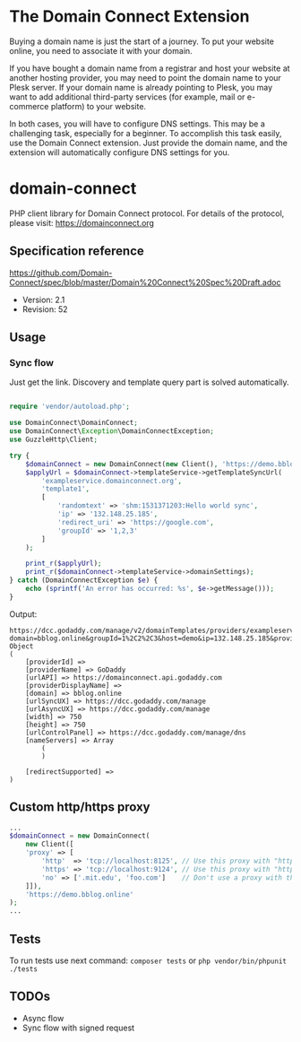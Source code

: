 # The Domain Connect Extension

Buying a domain name is just the start of a journey. To put your website online, you need to associate it with your domain.

If you have bought a domain name from a registrar and host your website at another hosting provider, you may need to point the domain name to your Plesk server. If your domain name is already pointing to Plesk, you may want to add additional third-party services (for example, mail or e-commerce platform) to your website.  

In both cases, you will have to configure DNS settings. This may be a challenging task, especially for a beginner. To accomplish this task easily, use the Domain Connect extension. Just provide the domain name, and the extension will automatically configure DNS settings for you.

# domain-connect
PHP client library for Domain Connect protocol.
For details of the protocol, please visit: https://domainconnect.org

## Specification reference
https://github.com/Domain-Connect/spec/blob/master/Domain%20Connect%20Spec%20Draft.adoc
- Version: 2.1
- Revision: 52

## Usage

### Sync flow

Just get the link. Discovery and template query part is solved automatically.
```php

require 'vendor/autoload.php';

use DomainConnect\DomainConnect;
use DomainConnect\Exception\DomainConnectException;
use GuzzleHttp\Client;

try {
    $domainConnect = new DomainConnect(new Client(), 'https://demo.bblog.online');
    $applyUrl = $domainConnect->templateService->getTemplateSyncUrl(
        'exampleservice.domainconnect.org',
        'template1',
        [
            'randomtext' => 'shm:1531371203:Hello world sync',
            'ip' => '132.148.25.185',
            'redirect_uri' => 'https://google.com',
            'groupId' => '1,2,3'
        ]
    );

    print_r($applyUrl);
    print_r($domainConnect->templateService->domainSettings);
} catch (DomainConnectException $e) {
    echo (sprintf('An error has occurred: %s', $e->getMessage()));
}
```

Output:
```text
https://dcc.godaddy.com/manage/v2/domainTemplates/providers/exampleservice.domainconnect.org/services/template1/apply?domain=bblog.online&groupId=1%2C2%2C3&host=demo&ip=132.148.25.185&providerName=GoDaddy&randomtext=shm%3A1531371203%3AHello+world+sync&redirect_uri=https%3A%2F%2Fgoogle.comDomainConnect\DTO\DomainSettings Object
(
    [providerId] => 
    [providerName] => GoDaddy
    [urlAPI] => https://domainconnect.api.godaddy.com
    [providerDisplayName] => 
    [domain] => bblog.online
    [urlSyncUX] => https://dcc.godaddy.com/manage
    [urlAsyncUX] => https://dcc.godaddy.com/manage
    [width] => 750
    [height] => 750
    [urlControlPanel] => https://dcc.godaddy.com/manage/dns
    [nameServers] => Array
        (
        )

    [redirectSupported] => 
)
```

## Custom http/https proxy

```php
...
$domainConnect = new DomainConnect(
    new Client([
    'proxy' => [
        'http'  => 'tcp://localhost:8125', // Use this proxy with "http"
        'https' => 'tcp://localhost:9124', // Use this proxy with "https",
        'no' => ['.mit.edu', 'foo.com']    // Don't use a proxy with these
    ]]),
    'https://demo.bblog.online'
);
...
```

## Tests
To run tests use next command: `composer tests` or `php vendor/bin/phpunit ./tests`

## TODOs
- Async flow
- Sync flow with signed request
